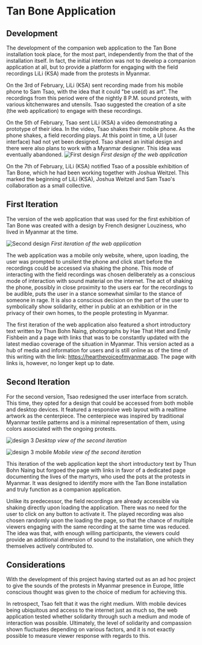 # Tan Bone Application 
## Development

The development of the companion web application to the Tan Bone installation
took place, for the most part, independently from the that of the installation
itself. In fact, the initial intention was not to develop a companion
application at all, but to provide a platform for engaging with the field
recordings LiLi (KSA) made from the protests in Myanmar. 

On the 3rd of February, LiLi (KSA) sent recording made from his mobile phone to
Sam Tsao, with the idea that it could "be use(d) as art". The recordings from
this period were of the nightly 8 P.M. sound protests, with various kitchenwares
and utensils. Tsao suggested the creation of a site (the web application) to
engage with these recordings. 

On the 5th of February, Tsao sent LiLi (KSA) a video demonstrating a prototype
of their idea. In the video, Tsao shakes their mobile phone. As the phone
shakes, a field recording plays. At this point in time, a UI (user interface)
had not yet been designed. Tsao shared an initial design and there were also
plans to work with a Myanmar designer. This idea was eventually abandoned. 
![First design](imgs/design1.png)
*First design of the web application*

On the 7th of February, LiLi (KSA) notified Tsao of a possible exhibition of
Tan Bone, which he had been working together with Joshua Weitzel. This marked
the beginning of LiLi (KSA), Joshua Weitzel and Sam Tsao's collaboration as a
small collective. 

## First Iteration

The version of the web application that was used for the first exhibition of Tan
Bone was created with a design by French designer Louziness, who lived in
Myanmar at the time. 

![Second design](imgs/design2.png)
*First iteration of the web application*

The web application was a mobile only website, where, upon loading, the user was
prompted to unsilent the phone and click start before the recordings could be
accessed via shaking the phone. This mode of interacting with the field
recordings was chosen deliberately as a conscious mode of interaction with sound
material on the internet. The act of shaking the phone, possibly in close
proximity to the users ear for the recordings to be audible, puts the user in a
stance somewhat similar to the stance of someone in rage. It is also a conscious
decision on the part of the user to symbolically show solidarity, either in
public at an exhibition or in the privacy of their own homes, to the people
protesting in Myanmar.

The first iteration of the web application also featured a short introductory
text written by Thun Bohn Naing, photographs by Hae That Htet and Emily Fishbein
and a page with links that was to be constantly updated with the latest mediao
coverage of the situation in Myanmar. This version acted as a hub of media and
information for users and is still online as of the time of this writing with
the link: 
https://hearthevoiceofmyanmar.app. The page with links is, however, no longer
kept up to date. 

## Second Iteration

For the second version, Tsao redesigned the user interface from scratch. This
time, they opted for a design that could be accessed from both mobile and
desktop devices. It featured a responsive web layout with a realtime artwork as
the centerpiece. The centerpiece was inspired by traditional Myanmar textile
patterns and is a minimal representation of them, using colors associated with
the ongoing protests.

![design 3](imgs/design3.png)
*Desktop view of the second iteration*

![design 3 mobile](imgs/design3-mobile.png)
*Mobile view of the second iteration*

This iteration of the web application kept the short introductory text by Thun
Bohn Naing but forgoed the page with links in favor of a dedicated page
documenting the lives of the martyrs, who used the pots at the protests in
Myanmar. It was designed to identify more with the Tan Bone installation and
truly function as a companion application.

Unlike its predecessor, the field recordings are already accessible via shaking directly
upon loading the application. There was no need for the user to click on any
button to activate it. The played recording was also chosen randomly upon the
loading the page, so that the chance of multiple viewers engaging with the same
recording at the same time was reduced. The idea was that, with enough willing
participants, the viewers could provide an additional dimension of sound to the
installation, one which they themselves actively contributed to.

## Considerations

With the development of this project having started out as an ad hoc project to
give the sounds of the protests in Myanmar presence in Europe, little
conscious thought was given to the choice of medium for achieving this. 

In retrospect, Tsao felt that it was the right medium. With mobile devices being
ubiquitous and access to the internet just as much so, the web application
tested whether solidarity through such a medium and mode of interaction was
possible. Ultimately, the level of solidarity and compassion shown fluctuates
depending on various factors, and it is not exactly possible to measure viewer
response with regards to this. 
